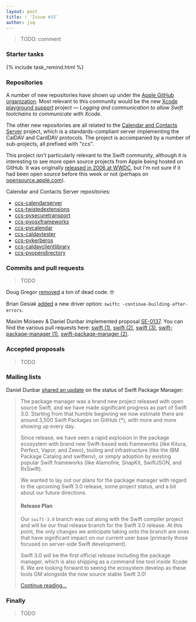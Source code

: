 ```yaml
---
layout: post
title: ! 'Issue #35'
author: jsq
---
```


> TODO: comment

<!--excerpt-->

### Starter tasks

{% include task_remind.html %}

### Repositories

A number of new repositories have shown up under the [Apple GitHub organization](https://github.com/apple). Most relevant to this community would be the new [Xcode playground support](https://github.com/apple/swift-xcode-playground-support) project &mdash; *Logging and communication to allow Swift toolchains to communicate with Xcode.*

The other new repositories are all related to the [Calendar and Contacts Server](https://www.calendarserver.org) project, which is a standards-compliant server implementing the CalDAV and CardDAV protocols. The project is accompanied by a number of sub-projects, all prefixed with "ccs".

This project isn't particularly relevant to the Swift community, although it is interesting to see more open source projects from Apple being hosted on GitHub. It was originally [released in 2006 at WWDC](https://en.wikipedia.org/wiki/Calendar_and_Contacts_Server), but I'm not sure if it had been open source before this week or not (perhaps on [opensource.apple.com](https://opensource.apple.com)).

Calendar and Contacts Server repositories:

- [ccs-calendarserver](https://github.com/apple/ccs-calendarserver)
- [ccs-twistedextensions](https://github.com/apple/ccs-twistedextensions)
- [ccs-pysecuretransport](https://github.com/apple/ccs-pysecuretransport)
- [ccs-pyosxframeworks](https://github.com/apple/ccs-pyosxframeworks)
- [ccs-pycalendar](https://github.com/apple/ccs-pycalendar)
- [ccs-caldavtester](https://github.com/apple/ccs-caldavtester)
- [ccs-pykerberos](https://github.com/apple/ccs-pykerberos)
- [ccs-caldavclientlibrary](https://github.com/apple/ccs-caldavclientlibrary)
- [ccs-pyopendirectory](https://github.com/apple/ccs-pyopendirectory)

### Commits and pull requests

> TODO

Doug Gregor [removed](https://github.com/apple/swift/pull/4431) a ton of dead code. 🤓

Brian Gesiak [added](https://github.com/apple/swift/pull/4437) a new driver option: `swiftc -continue-building-after-errors`.

Maxim Moiseev & Daniel Dunbar implemented proposal [SE-0137](https://github.com/apple/swift-evolution/blob/master/proposals/0137-avoiding-lock-in.md). You can find the various pull requests here: [swift (1)](https://github.com/apple/swift/pull/4361), [swift (2)](https://github.com/apple/swift/pull/4391), [swift (3)](https://github.com/apple/swift/pull/4406), [swift-package-manager (1)](https://github.com/apple/swift-package-manager/pull/592), [swift-package-manager (2)](https://github.com/apple/swift-package-manager/pull/613).

### Accepted proposals

> TODO

### Mailing lists

Daniel Dunbar [shared an update](https://lists.swift.org/pipermail/swift-build-dev//Week-of-Mon-20160815/000608.html) on the status of Swift Package Manager:

> The package manager was a brand new project released with open source Swift, and we have made significant progress as part of Swift 3.0. Starting from that humble beginning we now estimate there are around 3,500 Swift Packages on GitHub (*), with more and more showing up every day.
>
> Since release, we have seen a rapid explosion in the package ecosystem with brand new Swift-based web frameworks (like Kitura, Perfect, Vapor, and Zewo), tooling and infrastructure (like the IBM Package Catalog and swiftenv), or simply adoption by existing popular Swift frameworks (like Alamofire, SnapKit, SwiftJSON, and RxSwift).
>
> We wanted to lay out our plans for the package manager with regard to the upcoming Swift 3.0 release, some project status, and a bit about our future directions.
>
> #### Release Plan
>
> Our `swift-3.0` branch was cut along with the Swift compiler project and will be our final release branch for the Swift 3.0 release. At this point, the only changes we anticipate taking onto the branch are ones that have significant impact on our current user base (primarily those focused on server-side Swift development).
>
> Swift 3.0 will be the first official release including the package manager, which is also shipping as a command line tool inside Xcode 8. We are looking forward to seeing the ecosystem develop as these tools GM alongside the now source stable Swift 3.0!
>
> [Continue reading...](https://lists.swift.org/pipermail/swift-build-dev//Week-of-Mon-20160815/000608.html)

### Finally

> TODO
